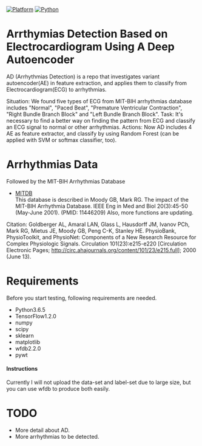 [![Platform](https://img.shields.io/badge/Platform-Tensorflow-orange.svg)](https://www.tensorflow.org/)
[![Python](https://img.shields.io/badge/Python-3.5-green.svg)]()

# Arrthymias Detection Based on Electrocardiogram Using A Deep Autoencoder

AD (Arrhythmias Detection) is a repo that investigates variant autoencoder(AE) in feature extraction, and applies them to classify from Electrocardiogram(ECG) to arrhythmias. 

Situation: We found five types of ECG from MIT-BIH arrhythmias database includes "Normal", "Paced Beat", "Premature Ventricular Contraction", "Right Bundle Branch Block" and "Left Bundle Branch Block".
Task: It's necessary to find a better way on finding the pattern from ECG and classify an ECG signal to normal or other arrhythmias.
Actions: Now AD includes 4 AE as feature extractor, and classify by using Random Forest (can be applied with SVM or softmax classifier, too).


# Arrhythmias Data

Followed by the MIT-BIH Arrhythmias Database

- [MITDB](https://physionet.org/physiobank/database/mitdb/)   
This database is described in
Moody GB, Mark RG. The impact of the MIT-BIH Arrhythmia Database. IEEE Eng in Med and Biol 20(3):45-50 (May-June 2001). (PMID: 11446209)
Also, more functions are updating.

Citation:
Goldberger AL, Amaral LAN, Glass L, Hausdorff JM, Ivanov PCh, Mark RG, Mietus JE, Moody GB, Peng C-K, Stanley HE. PhysioBank, PhysioToolkit, and PhysioNet: Components of a New Research Resource for Complex Physiologic Signals. Circulation 101(23):e215-e220 [Circulation Electronic Pages; http://circ.ahajournals.org/content/101/23/e215.full]; 2000 (June 13).

# Requirements

Before you start testing, following requirements are needed.

- Python3.6.5
- TensorFlow1.2.0
- numpy
- scipy
- sklearn
- matplotlib
- wfdb2.2.0
- pywt

#### Instructions
Currently I will not upload the data-set and label-set due to large size, but you can use wfdb to produce both easily.   

# TODO
- More detail about AD.
- More arrhythmias to be detected.

